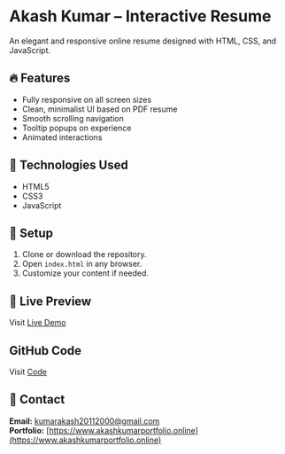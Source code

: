 # Akash Kumar – Interactive Resume

An elegant and responsive online resume designed with HTML, CSS, and JavaScript.

## 🔥 Features
- Fully responsive on all screen sizes
- Clean, minimalist UI based on PDF resume
- Smooth scrolling navigation
- Tooltip popups on experience
- Animated interactions

## 📁 Technologies Used
- HTML5
- CSS3
- JavaScript

## 🔧 Setup
1. Clone or download the repository.
2. Open `index.html` in any browser.
3. Customize your content if needed.

## 📎 Live Preview
Visit [Live Demo](https://github.com/AkashKumar2011.io/interactiveResume)

## GitHub Code
Visit [Code](https://github.com/AkashKumar2011/interactiveResume.git)

## 📩 Contact
**Email:** kumarakash20112000@gmail.com   
**Portfolio:** [https://www.akashkumarportfolio.online](https://www.akashkumarportfolio.online)
